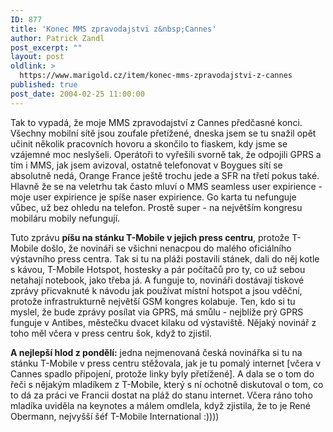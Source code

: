 ```yaml
---
ID: 877
title: 'Konec MMS zpravodajstvi z&nbsp;Cannes'
author: Patrick Zandl
post_excerpt: ""
layout: post
oldlink: >
  https://www.marigold.cz/item/konec-mms-zpravodajstvi-z-cannes
published: true
post_date: 2004-02-25 11:00:00
---
```

<p>
Tak to vypadá, že moje MMS zpravodajství z Cannes předčasné konci. Všechny mobilní sítě jsou zoufale přetížené, dneska jsem se tu snažil opět učinit několik pracovních hovoru a skončilo to fiaskem, kdy jsme se vzájemné moc neslyšeli. Operátoři to vyřešili svorně tak, že odpojili GPRS a tím i MMS, jak jsem avizoval, ostatně telefonovat v Boygues sítí se absolutně nedá, Orange France ještě trochu jede a SFR na třetí pokus také. Hlavně že se na veletrhu tak často mluví o MMS seamless user expirience - moje user expirience je spíše naser expirience. Go karta tu nefunguje vůbec, už bez ohledu na telefon. Prostě super - na největším kongresu mobiláru mobily nefungují. </p>

<p>
Tuto zprávu <STRONG>píšu na stánku T-Mobile v jejich press centru</STRONG>, protože T-Mobile došlo, že novináři se všichni nenacpou do malého oficiálního výstavního&#160;press centra. Tak si tu na pláži postavili stánek, dali do něj kotle s kávou, T-Mobile Hotspot, hostesky a pár počítačů pro ty, co už sebou netahají notebook, jako třeba já. A funguje to, novináři dostávají tiskové zprávy přicvaknuté k návodu jak používat místní hotspot a jsou vděční, protože infrastrukturně největší GSM kongres kolabuje. Ten, kdo si tu myslel, že bude zprávy posílat via GPRS, má smůlu - nejblíže prý GPRS funguje v Antibes, městečku dvacet kilaku od výstaviště. Nějaký novinář z toho měl včera v press centru šok, když to zjistil. </p>

<p>
<STRONG>A nejlepší hlod z pondělí:</STRONG> jedna nejmenovaná česká novinářka si tu na stánku T-Mobile v press centru stěžovala, jak je tu pomalý internet [včera v Cannes spadlo připojení, protože linky byly přetížené]. A dala se o tom do řeči s nějakým mladíkem z T-Mobile, který s ní ochotně diskutoval o tom, co to dá za práci ve Francii dostat na pláž do stanu internet. Včera ráno toho mladíka uviděla na keynotes a málem omdlela, když zjistila, že to je René Obermann, nejvyšší šéf T-Mobile International :))))</p>
